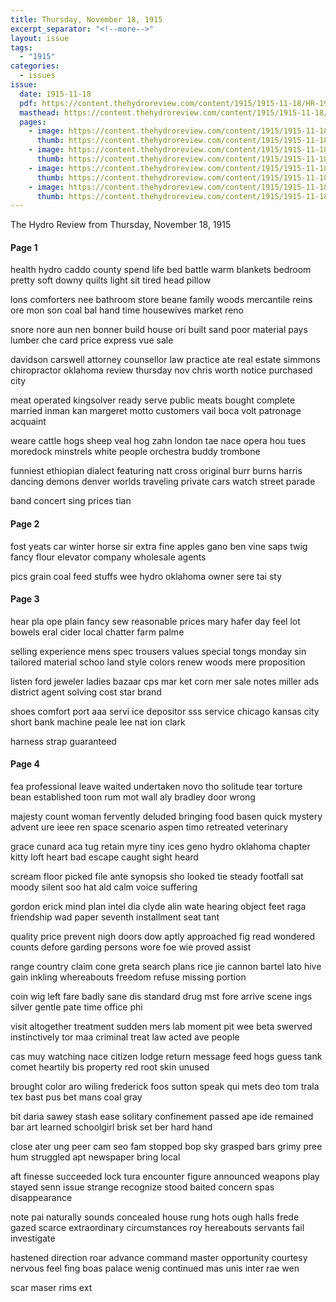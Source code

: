 ```yaml
---
title: Thursday, November 18, 1915
excerpt_separator: "<!--more-->"
layout: issue
tags:
  - "1915"
categories:
  - issues
issue:
  date: 1915-11-18
  pdf: https://content.thehydroreview.com/content/1915/1915-11-18/HR-1915-11-18.pdf
  masthead: https://content.thehydroreview.com/content/1915/1915-11-18/masthead/HR-1915-11-18.jpg
  pages:
    - image: https://content.thehydroreview.com/content/1915/1915-11-18/medium/HR-1915-11-18-01.jpg
      thumb: https://content.thehydroreview.com/content/1915/1915-11-18/thumbnails/HR-1915-11-18-01.jpg
    - image: https://content.thehydroreview.com/content/1915/1915-11-18/medium/HR-1915-11-18-02.jpg
      thumb: https://content.thehydroreview.com/content/1915/1915-11-18/thumbnails/HR-1915-11-18-02.jpg
    - image: https://content.thehydroreview.com/content/1915/1915-11-18/medium/HR-1915-11-18-03.jpg
      thumb: https://content.thehydroreview.com/content/1915/1915-11-18/thumbnails/HR-1915-11-18-03.jpg
    - image: https://content.thehydroreview.com/content/1915/1915-11-18/medium/HR-1915-11-18-04.jpg
      thumb: https://content.thehydroreview.com/content/1915/1915-11-18/thumbnails/HR-1915-11-18-04.jpg
---
```


The Hydro Review from Thursday, November 18, 1915

<!--more-->

<h4>Page 1</h4>
<p>health hydro caddo county spend life bed battle warm blankets bedroom pretty soft downy quilts light sit tired head pillow</p>
<p>lons comforters nee bathroom store beane family woods mercantile reins ore mon son coal bal hand time housewives market reno</p>
<p>snore nore aun nen bonner build house ori built sand poor material pays lumber che card price express vue sale</p>
<p>davidson carswell attorney counsellor law practice ate real estate simmons chiropractor oklahoma review thursday nov chris worth notice purchased city</p>
<p>meat operated kingsolver ready serve public meats bought complete married inman kan margeret motto customers vail boca volt patronage acquaint</p>
<p>weare cattle hogs sheep veal hog zahn london tae nace opera hou tues moredock minstrels white people orchestra buddy trombone</p>
<p>funniest ethiopian dialect featuring natt cross original burr burns harris dancing demons denver worlds traveling private cars watch street parade</p>
<p>band concert sing prices tian</p>
<h4>Page 2</h4>
<p>fost yeats car winter horse sir extra fine apples gano ben vine saps twig fancy flour elevator company wholesale agents</p>
<p>pics grain coal feed stuffs wee hydro oklahoma owner sere tai sty</p>
<h4>Page 3</h4>
<p>hear pla ope plain fancy sew reasonable prices mary hafer day feel lot bowels eral cider local chatter farm palme</p>
<p>selling experience mens spec trousers values special tongs monday sin tailored material schoo land style colors renew woods mere proposition</p>
<p>listen ford jeweler ladies bazaar cps mar ket corn mer sale notes miller ads district agent solving cost star brand</p>
<p>shoes comfort port aaa servi ice depositor sss service chicago kansas city short bank machine peale lee nat ion clark</p>
<p>harness strap guaranteed</p>
<h4>Page 4</h4>
<p>fea professional leave waited undertaken novo tho solitude tear torture bean established toon rum mot wall aly bradley door wrong</p>
<p>majesty count woman fervently deluded bringing food basen quick mystery advent ure ieee ren space scenario aspen timo retreated veterinary</p>
<p>grace cunard aca tug retain myre tiny ices geno hydro oklahoma chapter kitty loft heart bad escape caught sight heard</p>
<p>scream floor picked file ante synopsis sho looked tie steady footfall sat moody silent soo hat ald calm voice suffering</p>
<p>gordon erick mind plan intel dia clyde alin wate hearing object feet raga friendship wad paper seventh installment seat tant</p>
<p>quality price prevent nigh doors dow aptly approached fig read wondered counts defore garding persons wore foe wie proved assist</p>
<p>range country claim cone greta search plans rice jie cannon bartel lato hive gain inkling whereabouts freedom refuse missing portion</p>
<p>coin wig left fare badly sane dis standard drug mst fore arrive scene ings silver gentle pate time office phi</p>
<p>visit altogether treatment sudden mers lab moment pit wee beta swerved instinctively tor maa criminal treat law acted ave people</p>
<p>cas muy watching nace citizen lodge return message feed hogs guess tank comet heartily bis property red root skin unused</p>
<p>brought color aro wiling frederick foos sutton speak qui mets deo tom trala tex bast pus bet mans coal gray</p>
<p>bit daria sawey stash ease solitary confinement passed ape ide remained bar art learned schoolgirl brisk set ber hard hand</p>
<p>close ater ung peer cam seo fam stopped bop sky grasped bars grimy pree hum struggled apt newspaper bring local</p>
<p>aft finesse succeeded lock tura encounter figure announced weapons play stayed senn issue strange recognize stood baited concern spas disappearance</p>
<p>note pai naturally sounds concealed house rung hots ough halls frede gazed scarce extraordinary circumstances roy hereabouts servants fail investigate</p>
<p>hastened direction roar advance command master opportunity courtesy nervous feel fing boas palace wenig continued mas unis inter rae wen</p>
<p>scar maser rims ext</p>
